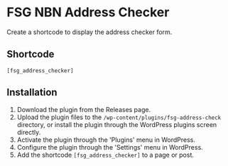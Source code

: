 # FSG NBN Address Checker

Create a shortcode to display the address checker form.

## Shortcode

`[fsg_address_checker]`

## Installation

1. Download the plugin from the Releases page.
2. Upload the plugin files to the `/wp-content/plugins/fsg-address-check` directory, or install the plugin through the
   WordPress plugins screen directly.
3. Activate the plugin through the 'Plugins' menu in WordPress.
4. Configure the plugin through the 'Settings' menu in WordPress.
5. Add the shortcode `[fsg_address_checker]` to a page or post.
